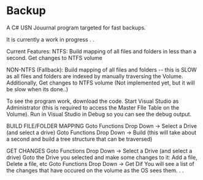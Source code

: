 Backup
======

A C# USN Jouurnal program targeted for fast backups.

It is currently a work in progress . . 

Current Features:
  NTFS:
    Build mapping of all files and folders in less than a second. 
    Get changes to NTFS volume
    
  NON-NTFS (Fallback):
      Build mapping of all files and folders -- this is SLOW as all files and folders are indexed by manually traversing the       Volume. Additionally, 
      Get changes to NTFS volume (Not implemented yet, but it will be slow when its done..) 


To see the program work, download the code. Start Visual Studio as Administrator (this is required to access the Master FIle Table on the Volume).
Run in Visual Studio in Debug so you can see the debug output.

BUILD FILE/FOLDER MAPPING
Goto Functions Drop Down -> Select a Drive  (and select a drive)
Goto Functions Drop Down -> Build (this will take about a second and build a tree structure that can be traversed)

GET CHANGES
Goto Functions Drop Down -> Select a Drive  (and select a drive)
Goto the Drive you selected and make some changes to it: Add a file, Delete a file, etc
Goto Functions Drop Down -> Get Dif
You will see a list of the changes that have occured on the volume as the OS sees them. . .
